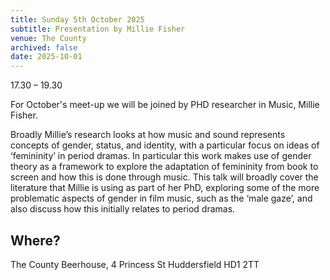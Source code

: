 ```yaml
---
title: Sunday 5th October 2025
subtitle: Presentation by Millie Fisher
venue: The County
archived: false
date: 2025-10-01
---
```


17.30 – 19.30

For October's meet-up we will be joined by PHD researcher in Music, Millie Fisher.

Broadly Millie’s research looks at how music and sound represents concepts of gender, status, and identity, with a particular focus on ideas of ‘femininity’ in period dramas. In particular this work makes use of gender theory as a framework to explore the adaptation of femininity from book to screen and how this is done through music. This talk will broadly cover the literature that Millie is using as part of her PhD, exploring some of the more problematic aspects of gender in film music, such as the ‘male gaze’, and also discuss how this initially relates to period dramas.


## Where?

The County Beerhouse,
4 Princess St
Huddersfield
HD1 2TT
